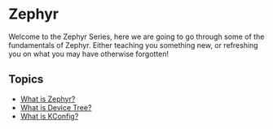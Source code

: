 # Zephyr

Welcome to the Zephyr Series, here we are going to go through some of the fundamentals of Zephyr. Either teaching you something new, or refreshing you on what you may have otherwise forgotten!

## Topics

- [What is Zephyr?](IN-CONSTRUCTION.md)
- [What is Device Tree?](IN-CONSTRUCTION.md)
- [What is KConfig?](IN-CONSTRUCTION.md)

